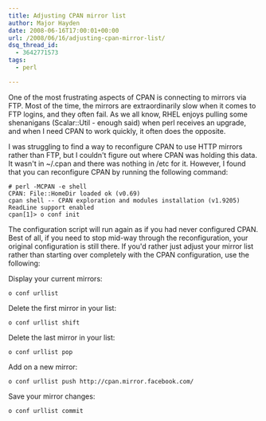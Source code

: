```yaml
---
title: Adjusting CPAN mirror list
author: Major Hayden
date: 2008-06-16T17:00:01+00:00
url: /2008/06/16/adjusting-cpan-mirror-list/
dsq_thread_id:
  - 3642771573
tags:
  - perl

---
```

One of the most frustrating aspects of CPAN is connecting to mirrors via FTP. Most of the time, the mirrors are extraordinarily slow when it comes to FTP logins, and they often fail. As we all know, RHEL enjoys pulling some shenanigans (Scalar::Util - enough said) when perl receives an upgrade, and when I need CPAN to work quickly, it often does the opposite.

I was struggling to find a way to reconfigure CPAN to use HTTP mirrors rather than FTP, but I couldn't figure out where CPAN was holding this data. It wasn't in ~/.cpan and there was nothing in /etc for it. However, I found that you can reconfigure CPAN by running the following command:

```
# perl -MCPAN -e shell
CPAN: File::HomeDir loaded ok (v0.69)
cpan shell -- CPAN exploration and modules installation (v1.9205)
ReadLine support enabled
cpan[1]> o conf init
```

The configuration script will run again as if you had never configured CPAN. Best of all, if you need to stop mid-way through the reconfiguration, your original configuration is still there. If you'd rather just adjust your mirror list rather than starting over completely with the CPAN configuration, use the following:

Display your current mirrors:

```
o conf urllist
```

Delete the first mirror in your list:

```
o conf urllist shift
```

Delete the last mirror in your list:

```
o conf urllist pop
```

Add on a new mirror:

```
o conf urllist push http://cpan.mirror.facebook.com/
```

Save your mirror changes:

```
o conf urllist commit
```
